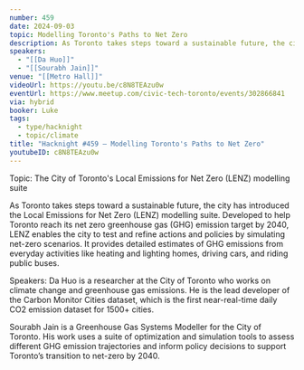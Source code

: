 ```yaml
---
number: 459
date: 2024-09-03
topic: Modelling Toronto's Paths to Net Zero
description: As Toronto takes steps toward a sustainable future, the city has introduced the Local Emissions for Net Zero (LENZ) modelling suite. Developed to help Toronto reach its net zero greenhouse gas (GHG) emission target by 2040, LENZ enables the city to test and refine actions and policies by simulating net-zero scenarios. It provides detailed estimates of GHG emissions from everyday activities like heating and lighting homes, driving cars, and riding public buses.
speakers:
  - "[[Da Huo]]"
  - "[[Sourabh Jain]]"
venue: "[[Metro Hall]]"
videoUrl: https://youtu.be/c8N8TEAzu0w
eventUrl: https://www.meetup.com/civic-tech-toronto/events/302866841
via: hybrid
booker: Luke
tags:
  - type/hacknight
  - topic/climate
title: "Hacknight #459 – Modelling Toronto's Paths to Net Zero"
youtubeID: c8N8TEAzu0w
---
```

Topic: The City of Toronto's Local Emissions for Net Zero (LENZ) modelling suite

As Toronto takes steps toward a sustainable future, the city has introduced the Local Emissions for Net Zero (LENZ) modelling suite. Developed to help Toronto reach its net zero greenhouse gas (GHG) emission target by 2040, LENZ enables the city to test and refine actions and policies by simulating net-zero scenarios. It provides detailed estimates of GHG emissions from everyday activities like heating and lighting homes, driving cars, and riding public buses.

Speakers:
Da Huo is a researcher at the City of Toronto who works on climate change and greenhouse gas emissions. He is the lead developer of the Carbon Monitor Cities dataset, which is the first near-real-time daily CO2 emission dataset for 1500+ cities.

Sourabh Jain is a Greenhouse Gas Systems Modeller for the City of Toronto. His work uses a suite of optimization and simulation tools to assess different GHG emission trajectories and inform policy decisions to support Toronto’s transition to net-zero by 2040.